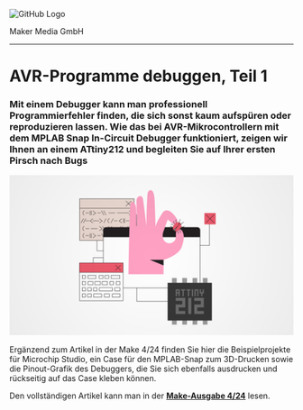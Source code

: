 ![GitHub Logo](http://www.heise.de/make/icons/make_logo.png)

Maker Media GmbH

***

# AVR-Programme debuggen, Teil 1

### Mit einem Debugger kann man professionell Programmierfehler finden, die sich sonst kaum aufspüren oder reproduzieren lassen. Wie das bei AVR-Mikrocontrollern mit dem MPLAB Snap In-Circuit Debugger funktioniert, zeigen wir Ihnen an einem ATtiny212 und begleiten Sie auf Ihrer ersten Pirsch nach Bugs

![Aufmacherbild aus dem Heft](./avr_degugging_banner.jpg)

Ergänzend zum Artikel in der Make 4/24 finden Sie hier die Beispielprojekte für Microchip Studio, ein Case für den MPLAB-Snap zum 3D-Drucken sowie die Pinout-Grafik des Debuggers, die Sie sich ebenfalls ausdrucken und rückseitig auf das Case kleben können.

Den vollständigen Artikel kann man in der **[Make-Ausgabe 4/24](https://www.heise.de/select/make/2024/4)** lesen.
